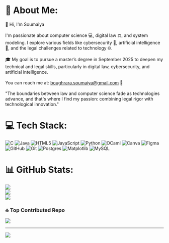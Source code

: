 # 💫 About Me:
👋 Hi, I'm Soumaiya<br><br>I'm passionate about computer science 💻, digital law ⚖️, and system modeling. I explore various fields like cybersecurity 🔐, artificial intelligence 🤖, and the legal challenges related to technology 🌐.<br><br>🎓 My goal is to pursue a master’s degree in September 2025 to deepen my technical and legal skills, particularly in digital law, cybersecurity, and artificial intelligence.<br><br>You can reach me at: boughrara.soumaiya@gmail.com 📩<br><br>"The boundaries between law and computer science fade as technologies advance, and that's where I find my passion: combining legal rigor with technological innovation."


# 💻 Tech Stack:
![C](https://img.shields.io/badge/c-%2300599C.svg?style=for-the-badge&logo=c&logoColor=white) ![Java](https://img.shields.io/badge/java-%23ED8B00.svg?style=for-the-badge&logo=openjdk&logoColor=white) ![HTML5](https://img.shields.io/badge/html5-%23E34F26.svg?style=for-the-badge&logo=html5&logoColor=white) ![JavaScript](https://img.shields.io/badge/javascript-%23323330.svg?style=for-the-badge&logo=javascript&logoColor=%23F7DF1E) ![Python](https://img.shields.io/badge/python-3670A0?style=for-the-badge&logo=python&logoColor=ffdd54) ![OCaml](https://img.shields.io/badge/OCaml-%23E98407.svg?style=for-the-badge&logo=ocaml&logoColor=white) ![Canva](https://img.shields.io/badge/Canva-%2300C4CC.svg?style=for-the-badge&logo=Canva&logoColor=white) ![Figma](https://img.shields.io/badge/figma-%23F24E1E.svg?style=for-the-badge&logo=figma&logoColor=white) ![GitHub](https://img.shields.io/badge/github-%23121011.svg?style=for-the-badge&logo=github&logoColor=white) ![Git](https://img.shields.io/badge/git-%23F05033.svg?style=for-the-badge&logo=git&logoColor=white) ![Postgres](https://img.shields.io/badge/postgres-%23316192.svg?style=for-the-badge&logo=postgresql&logoColor=white) ![Matplotlib](https://img.shields.io/badge/Matplotlib-%23ffffff.svg?style=for-the-badge&logo=Matplotlib&logoColor=black) ![MySQL](https://img.shields.io/badge/mysql-4479A1.svg?style=for-the-badge&logo=mysql&logoColor=white)
# 📊 GitHub Stats:
![](https://github-readme-stats.vercel.app/api?username=Boughrara-soumaiya&theme=shadow_blue&hide_border=false&include_all_commits=false&count_private=false)<br/>
![](https://nirzak-streak-stats.vercel.app/?user=Boughrara-soumaiya&theme=shadow_blue&hide_border=false)<br/>
![](https://github-readme-stats.vercel.app/api/top-langs/?username=Boughrara-soumaiya&theme=shadow_blue&hide_border=false&include_all_commits=false&count_private=false&layout=compact)

### 🔝 Top Contributed Repo
![](https://github-contributor-stats.vercel.app/api?username=Boughrara-soumaiya&limit=5&theme=shadow_blue&combine_all_yearly_contributions=true)

---
[![](https://visitcount.itsvg.in/api?id=Boughrara-soumaiya&icon=0&color=1)](https://visitcount.itsvg.in)

<!-- Proudly created with GPRM ( https://gprm.itsvg.in ) -->

